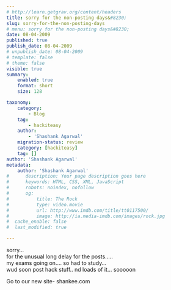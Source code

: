 ```yaml
---
# http://learn.getgrav.org/content/headers
title: sorry for the non-posting days&#8230;
slug: sorry-for-the-non-posting-days
# menu: sorry for the non-posting days&#8230;
date: 08-04-2009
published: true
publish_date: 08-04-2009
# unpublish_date: 08-04-2009
# template: false
# theme: false
visible: true
summary:
    enabled: true
    format: short
    size: 128

taxonomy:
    category:
        - Blog
    tag:
        - hackiteasy
    author:
        - 'Shashank Agarwal'
    migration-status: review
    category: [hackiteasy]
    tag: []
author: 'Shashank Agarwal'
metadata:
    author: 'Shashank Agarwal'
#      description: Your page description goes here
#      keywords: HTML, CSS, XML, JavaScript
#      robots: noindex, nofollow
#      og:
#          title: The Rock
#          type: video.movie
#          url: http://www.imdb.com/title/tt0117500/
#          image: http://ia.media-imdb.com/images/rock.jpg
#  cache_enable: false
#  last_modified: true

---
```


sorry…  
for the unusual long delay for the posts…..  
my exams going on…. so had to study…  
wud soon post hack stuff.. nd loads of it… sooooon

Go to our new site- shankee.com

